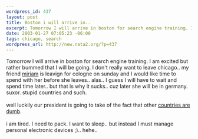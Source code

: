 ```yaml
--- 
wordpress_id: 437
layout: post
title: Boston i will arrive in..
excerpt: Tomorrow I will arrive in boston for search engine training. I am excited but rather bummed that I will be going. I don't really want to leave chicago.. my friend miriam is leavign for cologne on sunday and I would like time to spend with her before she leaves.. alas.. I guess I will have to wait and spend time later.. but that is why it sucks.. cuz later s...
date: 2003-01-27 07:05:23 -06:00
tags: chicago, search
wordpress_url: http://new.nata2.org/?p=437
---
```

Tomorrow I will arrive in boston for search engine training. I am excited but rather bummed that I will be going. I don't really want to leave chicago.. my friend <a href="http://www.mimiblume.com">miriam</a> is leavign for cologne on sunday and I would like time to spend with her before she leaves.. alas.. I guess I will have to wait and spend time later.. but that is why it sucks.. cuz later she will be in germany. suxor. stupid countries and such. <br/><br/>well luckily our president is going to take of the fact that other <a href="http://www.smh.com.au/articles/2003/01/25/1042911596206.html">countries are dumb</a>.<br/><br/>i am tired. I need to pack. I want to sleep.. but instead I must manage personal electronic devices ;).. hehe.. 
